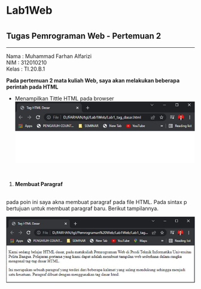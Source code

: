 # Lab1Web
#
## Tugas Pemrograman Web - Pertemuan 2

<hr>

Nama    : Muhammad Farhan Alfarizi<br>
NIM     : 312010210<br>
Kelas   : TI.20.B.1<br>



**Pada pertemuan 2 mata kuliah Web, saya akan melakukan beberapa perintah pada HTML**

- Menampilkan Tittle HTML pada browser <br>
![Gambar Title HTML Dasar](Screenshoot/TitleHTML.JPG)

<br>

1. **Membuat Paragraf**
<br>
pada poin ini saya akna membuat paragraf pada file HTML. Pada sintax p bertujuan untuk membuat paragraf baru. Berikut tampilannya.<br>

![Membuat Paragraf Baru](Screenshoot/paragraf%201.JPG)
